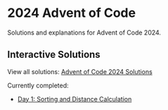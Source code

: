 # 2024 Advent of Code

Solutions and explanations for Advent of Code 2024.

## Interactive Solutions

View all solutions: [Advent of Code 2024 Solutions](https://banditburai.github.io/2024AOC/index.html)

Currently completed:
- [Day 1: Sorting and Distance Calculation](https://banditburai.github.io/2024AOC/day1.html)
